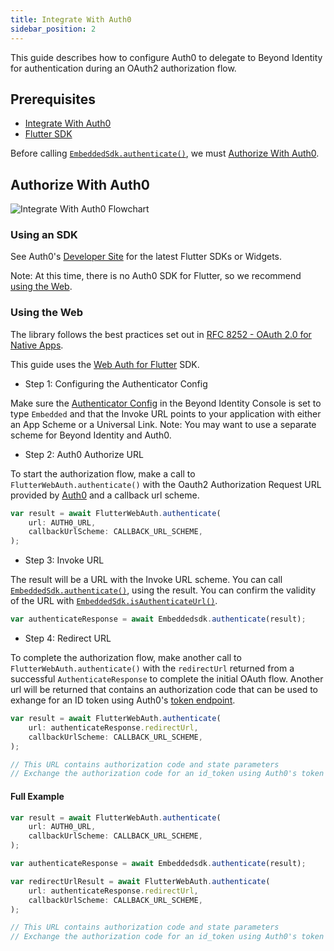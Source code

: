```yaml
---
title: Integrate With Auth0
sidebar_position: 2
---
```


This guide describes how to configure Auth0 to delegate to Beyond Identity for authentication during an OAuth2 authorization flow.

## Prerequisites

 - [Integrate With Auth0](/guides/sso-integrations/integrate-with-auth0)
 - [Flutter SDK](overview)

Before calling [`EmbeddedSdk.authenticate()`](overview#authentication), we must [Authorize With Auth0](#authorize-with-auth0).

## Authorize With Auth0

![Integrate With Auth0 Flowchart](../screenshots/Integrate%20With%20Auth0%20Flowchart.png)

### Using an SDK

See Auth0's [Developer Site](https://auth0.com/docs/quickstart/native) for the latest Flutter SDKs or Widgets.

Note: At this time, there is no Auth0 SDK for Flutter, so we recommend [using the Web](#using-the-web).

### Using the Web

The library follows the best practices set out in [RFC 8252 - OAuth 2.0 for Native Apps](https://tools.ietf.org/html/rfc8252).

This guide uses the [Web Auth for Flutter](https://github.com/LinusU/flutter_web_auth) SDK.

 - Step 1: Configuring the Authenticator Config

Make sure the [Authenticator Config](/docs/v1/platform-overview/authenticator-config#embedded) in the Beyond Identity Console is set to type `Embedded` and that the Invoke URL points to your application with either an App Scheme or a Universal Link. Note: You may want to use a separate scheme for Beyond Identity and Auth0.

 - Step 2: Auth0 Authorize URL

To start the authorization flow, make a call to `FlutterWebAuth.authenticate()` with the Oauth2 Authorization Request URL provided by [Auth0](https://auth0.com/docs/api/authentication#authorization-code-flow-with-pkce) and a callback url scheme.

```javascript
var result = await FlutterWebAuth.authenticate(
    url: AUTH0_URL,
    callbackUrlScheme: CALLBACK_URL_SCHEME,
);
```

 - Step 3: Invoke URL

The result will be a URL with the Invoke URL scheme. You can call [`EmbeddedSdk.authenticate()`](overview#authentication), using the result. You can confirm the validity of the URL with [`EmbeddedSdk.isAuthenticateUrl()`](overview#authenticate-url-validation).

```javascript
var authenticateResponse = await Embeddedsdk.authenticate(result);
```

 - Step 4: Redirect URL

To complete the authorization flow, make another call to `FlutterWebAuth.authenticate()` with the `redirectUrl` returned from a successful `AuthenticateResponse` to complete the initial OAuth flow. Another url will be returned that contains an authorization code that can be used to exhange for an ID token using Auth0's [token endpoint](https://auth0.com/docs/api/authentication#authorization-code-flow-with-pkce45).

```javascript
var result = await FlutterWebAuth.authenticate(
    url: authenticateResponse.redirectUrl,
    callbackUrlScheme: CALLBACK_URL_SCHEME,
);

// This URL contains authorization code and state parameters
// Exchange the authorization code for an id_token using Auth0's token endpoint.
```

#### Full Example

```javascript
var result = await FlutterWebAuth.authenticate(
    url: AUTH0_URL,
    callbackUrlScheme: CALLBACK_URL_SCHEME,
);

var authenticateResponse = await Embeddedsdk.authenticate(result);

var redirectUrlResult = await FlutterWebAuth.authenticate(
    url: authenticateResponse.redirectUrl,
    callbackUrlScheme: CALLBACK_URL_SCHEME,
);

// This URL contains authorization code and state parameters
// Exchange the authorization code for an id_token using Auth0's token endpoint.
```
